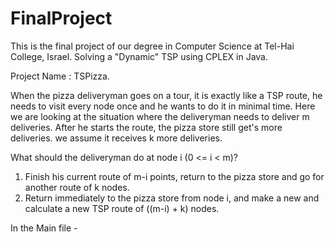 # FinalProject

This is the final project of our degree in Computer Science at Tel-Hai College, Israel.
Solving a "Dynamic" TSP using CPLEX in Java.

Project Name : TSPizza.

When the pizza deliveryman goes on a tour, it is exactly like a TSP route, he needs to visit every node once and he wants to do it in minimal time.
Here we are looking at the situation where the deliveryman needs to deliver m deliveries. After he starts the route, the pizza store still get's more deliveries. we assume it receives k more deliveries.

What should the deliveryman do at node i (0 <= i < m)? 
1. Finish his current route of m-i points, return to the pizza store and go for another route of k nodes.
2. Return immediately to the pizza store from node i, and make a new and calculate a new TSP route of ((m-i) + k) nodes.




In the Main file - 
